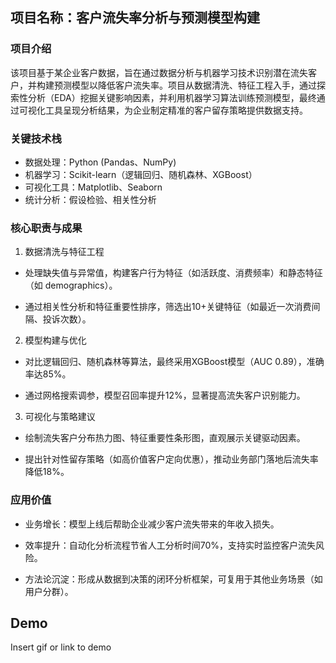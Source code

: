## 项目名称：客户流失率分析与预测模型构建
### 项目介绍
该项目基于某企业客户数据，旨在通过数据分析与机器学习技术识别潜在流失客户，并构建预测模型以降低客户流失率。项目从数据清洗、特征工程入手，通过探索性分析（EDA）挖掘关键影响因素，并利用机器学习算法训练预测模型，最终通过可视化工具呈现分析结果，为企业制定精准的客户留存策略提供数据支持。

### 关键技术栈
- 数据处理：Python (Pandas、NumPy)
- 机器学习：Scikit-learn（逻辑回归、随机森林、XGBoost）
- 可视化工具：Matplotlib、Seaborn
- 统计分析：假设检验、相关性分析

### 核心职责与成果
1. 数据清洗与特征工程

- 处理缺失值与异常值，构建客户行为特征（如活跃度、消费频率）和静态特征（如 demographics）。

- 通过相关性分析和特征重要性排序，筛选出10+关键特征（如最近一次消费间隔、投诉次数）。

2. 模型构建与优化

- 对比逻辑回归、随机森林等算法，最终采用XGBoost模型（AUC 0.89），准确率达85%。

- 通过网格搜索调参，模型召回率提升12%，显著提高流失客户识别能力。

3. 可视化与策略建议

- 绘制流失客户分布热力图、特征重要性条形图，直观展示关键驱动因素。

- 提出针对性留存策略（如高价值客户定向优惠），推动业务部门落地后流失率降低18%。

### 应用价值
- 业务增长：模型上线后帮助企业减少客户流失带来的年收入损失。

- 效率提升：自动化分析流程节省人工分析时间70%，支持实时监控客户流失风险。

- 方法论沉淀：形成从数据到决策的闭环分析框架，可复用于其他业务场景（如用户分群）。


## Demo

Insert gif or link to demo

